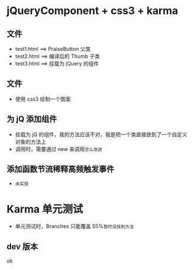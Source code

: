 # jQueryComponent + css3 + karma

## 文件

- test1.html ==> PraiseButton 父类
- test2.html ==> 编译后的 Thumb 子类
- test3.html ==> 挂载为 jQuery 的组件

## 文件

- 使用 css3 绘制一个图案

## 为 jQ 添加组件

- 挂载为 jQ 的组件，我的方法应该不对，我是把一个类直接放到了一个自定义对象的方法上
- 调用时，需要通过 new 来调用`怎么改进`

## 添加函数节流稀释高频触发事件

- `未实现`

# Karma 单元测试

- 单元测试时，Branches 只能覆盖 55%`暂时没找到方法`

## dev 版本

ok
